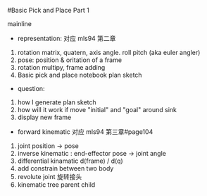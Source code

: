 #Basic Pick and Place Part 1

mainline

- representation: 
对应 mls94 第二章
1. rotation matrix, quatern, axis angle. roll pitch (aka euler angler)
2. pose: position & oritation of a frame  
3. rotation multipy, frame adding
4. Basic pick and place notebook plan sketch

- question:
1. how I generate plan sketch
2. how will it work if move "initial" and "goal" around sink
3. display new frame 

- forward kinematic
对应 mls94 第三章#page104
1. joint position -> pose
2. inverse kinematic : end-effector pose -> joint angle
3. differential kinamatic d(frame) / d(q)
4. add constrain between two body
5. revolute joint 旋转接头
6. kinematic tree parent child

